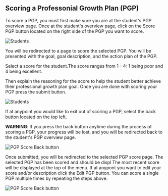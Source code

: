 

## Scoring a Professonial Growth Plan (PGP)

To score a PGP, you must first make sure you are at the student's PGP overview page.
Once at the student's overview page, click on the Score PGP button located on the right side of the PGP you want to score.

![Students](/help_images/score_pgp.JPG)


You will be redirected to a page to score the selected PGP. You will be presented with the goal, goal description, and the action plan of the PGP.&nbsp;

Select a score for the student.The score ranges from 1 - 4: 1 being poor and 4 being excellent.
&nbsp;

Then explain the reasoning for the score to help the student better achieve their professional growth plan goal.
Once you are done with scoring your PGP press the submit button.

![Students](/help_images/scoring_pgp_page.JPG)

If at anypoint you would like to exit out of scoring a PGP, select the back button located on the top left.&nbsp;

**WARNING**: If you press the back button anytime during the process of scoring a PGP, your progress will be lost, and you will be redirected back to the student's PGP overview page.

![PGP Score Back button](/help_images/pgp_score_back_button.JPG)

Once submitted, you will be redirected to the selected PGP score page. The selected PGP has been scored and should be displ
The most recent score will be displayed at the top of the menu. If at anypont you want to edit your score and/or description click the Edit PGP button.
You can score a single PGP multiple times by repeating the steps above.

![PGP Score Back button](/help_images/pgp_scored.JPG)